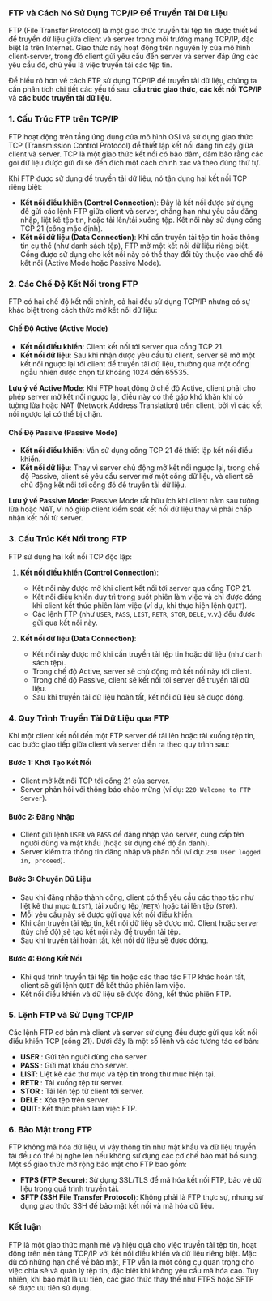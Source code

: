 ### FTP và Cách Nó Sử Dụng TCP/IP Để Truyền Tải Dữ Liệu

FTP (File Transfer Protocol) là một giao thức truyền tải tệp tin được thiết kế để truyền dữ liệu giữa client và server trong môi trường mạng TCP/IP, đặc biệt là trên Internet. Giao thức này hoạt động trên nguyên lý của mô hình client-server, trong đó client gửi yêu cầu đến server và server đáp ứng các yêu cầu đó, chủ yếu là việc truyền tải các tệp tin.

Để hiểu rõ hơn về cách FTP sử dụng TCP/IP để truyền tải dữ liệu, chúng ta cần phân tích chi tiết các yếu tố sau: **cấu trúc giao thức**, **các kết nối TCP/IP** và **các bước truyền tải dữ liệu**.

### 1. **Cấu Trúc FTP trên TCP/IP**

FTP hoạt động trên tầng ứng dụng của mô hình OSI và sử dụng giao thức TCP (Transmission Control Protocol) để thiết lập kết nối đáng tin cậy giữa client và server. TCP là một giao thức kết nối có bảo đảm, đảm bảo rằng các gói dữ liệu được gửi đi sẽ đến đích một cách chính xác và theo đúng thứ tự.

Khi FTP được sử dụng để truyền tải dữ liệu, nó tận dụng hai kết nối TCP riêng biệt:

- **Kết nối điều khiển (Control Connection)**: Đây là kết nối được sử dụng để gửi các lệnh FTP giữa client và server, chẳng hạn như yêu cầu đăng nhập, liệt kê tệp tin, hoặc tải lên/tải xuống tệp. Kết nối này sử dụng cổng TCP 21 (cổng mặc định).
- **Kết nối dữ liệu (Data Connection)**: Khi cần truyền tải tệp tin hoặc thông tin cụ thể (như danh sách tệp), FTP mở một kết nối dữ liệu riêng biệt. Cổng được sử dụng cho kết nối này có thể thay đổi tùy thuộc vào chế độ kết nối (Active Mode hoặc Passive Mode).

### 2. **Các Chế Độ Kết Nối trong FTP**

FTP có hai chế độ kết nối chính, cả hai đều sử dụng TCP/IP nhưng có sự khác biệt trong cách thức mở kết nối dữ liệu:

#### **Chế Độ Active (Active Mode)**

- **Kết nối điều khiển**: Client kết nối tới server qua cổng TCP 21.
- **Kết nối dữ liệu**: Sau khi nhận được yêu cầu từ client, server sẽ mở một kết nối ngược lại tới client để truyền tải dữ liệu, thường qua một cổng ngẫu nhiên được chọn từ khoảng 1024 đến 65535.

**Lưu ý về Active Mode**: Khi FTP hoạt động ở chế độ Active, client phải cho phép server mở kết nối ngược lại, điều này có thể gặp khó khăn khi có tường lửa hoặc NAT (Network Address Translation) trên client, bởi vì các kết nối ngược lại có thể bị chặn.

#### **Chế Độ Passive (Passive Mode)**

- **Kết nối điều khiển**: Vẫn sử dụng cổng TCP 21 để thiết lập kết nối điều khiển.
- **Kết nối dữ liệu**: Thay vì server chủ động mở kết nối ngược lại, trong chế độ Passive, client sẽ yêu cầu server mở một cổng dữ liệu, và client sẽ chủ động kết nối tới cổng đó để truyền tải dữ liệu.

**Lưu ý về Passive Mode**: Passive Mode rất hữu ích khi client nằm sau tường lửa hoặc NAT, vì nó giúp client kiểm soát kết nối dữ liệu thay vì phải chấp nhận kết nối từ server.

### 3. **Cấu Trúc Kết Nối trong FTP**

FTP sử dụng hai kết nối TCP độc lập:

1. **Kết nối điều khiển (Control Connection)**:

   - Kết nối này được mở khi client kết nối tới server qua cổng TCP 21.
   - Kết nối điều khiển duy trì trong suốt phiên làm việc và chỉ được đóng khi client kết thúc phiên làm việc (ví dụ, khi thực hiện lệnh `QUIT`).
   - Các lệnh FTP (như `USER`, `PASS`, `LIST`, `RETR`, `STOR`, `DELE`, v.v.) đều được gửi qua kết nối này.

2. **Kết nối dữ liệu (Data Connection)**:
   - Kết nối này được mở khi cần truyền tải tệp tin hoặc dữ liệu (như danh sách tệp).
   - Trong chế độ Active, server sẽ chủ động mở kết nối này tới client.
   - Trong chế độ Passive, client sẽ kết nối tới server để truyền tải dữ liệu.
   - Sau khi truyền tải dữ liệu hoàn tất, kết nối dữ liệu sẽ được đóng.

### 4. **Quy Trình Truyền Tải Dữ Liệu qua FTP**

Khi một client kết nối đến một FTP server để tải lên hoặc tải xuống tệp tin, các bước giao tiếp giữa client và server diễn ra theo quy trình sau:

#### **Bước 1: Khởi Tạo Kết Nối**

- Client mở kết nối TCP tới cổng 21 của server.
- Server phản hồi với thông báo chào mừng (ví dụ: `220 Welcome to FTP Server`).

#### **Bước 2: Đăng Nhập**

- Client gửi lệnh `USER` và `PASS` để đăng nhập vào server, cung cấp tên người dùng và mật khẩu (hoặc sử dụng chế độ ẩn danh).
- Server kiểm tra thông tin đăng nhập và phản hồi (ví dụ: `230 User logged in, proceed`).

#### **Bước 3: Chuyển Dữ Liệu**

- Sau khi đăng nhập thành công, client có thể yêu cầu các thao tác như liệt kê thư mục (`LIST`), tải xuống tệp (`RETR`) hoặc tải lên tệp (`STOR`).
- Mỗi yêu cầu này sẽ được gửi qua kết nối điều khiển.
- Khi cần truyền tải tệp tin, kết nối dữ liệu sẽ được mở. Client hoặc server (tùy chế độ) sẽ tạo kết nối này để truyền tải tệp.
- Sau khi truyền tải hoàn tất, kết nối dữ liệu sẽ được đóng.

#### **Bước 4: Đóng Kết Nối**

- Khi quá trình truyền tải tệp tin hoặc các thao tác FTP khác hoàn tất, client sẽ gửi lệnh `QUIT` để kết thúc phiên làm việc.
- Kết nối điều khiển và dữ liệu sẽ được đóng, kết thúc phiên FTP.

### 5. **Lệnh FTP và Sử Dụng TCP/IP**

Các lệnh FTP cơ bản mà client và server sử dụng đều được gửi qua kết nối điều khiển TCP (cổng 21). Dưới đây là một số lệnh và các tương tác cơ bản:

- **USER <username>**: Gửi tên người dùng cho server.
- **PASS <password>**: Gửi mật khẩu cho server.
- **LIST**: Liệt kê các thư mục và tệp tin trong thư mục hiện tại.
- **RETR <filename>**: Tải xuống tệp từ server.
- **STOR <filename>**: Tải lên tệp từ client tới server.
- **DELE <filename>**: Xóa tệp trên server.
- **QUIT**: Kết thúc phiên làm việc FTP.

### 6. **Bảo Mật trong FTP**

FTP không mã hóa dữ liệu, vì vậy thông tin như mật khẩu và dữ liệu truyền tải đều có thể bị nghe lén nếu không sử dụng các cơ chế bảo mật bổ sung. Một số giao thức mở rộng bảo mật cho FTP bao gồm:

- **FTPS (FTP Secure)**: Sử dụng SSL/TLS để mã hóa kết nối FTP, bảo vệ dữ liệu trong quá trình truyền tải.
- **SFTP (SSH File Transfer Protocol)**: Không phải là FTP thực sự, nhưng sử dụng giao thức SSH để bảo mật kết nối và mã hóa dữ liệu.

### Kết luận

FTP là một giao thức mạnh mẽ và hiệu quả cho việc truyền tải tệp tin, hoạt động trên nền tảng TCP/IP với kết nối điều khiển và dữ liệu riêng biệt. Mặc dù có những hạn chế về bảo mật, FTP vẫn là một công cụ quan trọng cho việc chia sẻ và quản lý tệp tin, đặc biệt khi không yêu cầu mã hóa cao. Tuy nhiên, khi bảo mật là ưu tiên, các giao thức thay thế như FTPS hoặc SFTP sẽ được ưu tiên sử dụng.
